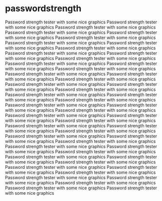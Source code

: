 # passwordstrength
Password strength tester with some nice graphics
Password strength tester with some nice graphics
Password strength tester with some nice graphics
Password strength tester with some nice graphics
Password strength tester with some nice graphics
Password strength tester with some nice graphics
Password strength tester with some nice graphics
Password strength tester with some nice graphics
Password strength tester with some nice graphics
Password strength tester with some nice graphics
Password strength tester with some nice graphics
Password strength tester with some nice graphics
Password strength tester with some nice graphics
Password strength tester with some nice graphics
Password strength tester with some nice graphics
Password strength tester with some nice graphics
Password strength tester with some nice graphics
Password strength tester with some nice graphics
Password strength tester with some nice graphics
Password strength tester with some nice graphics
Password strength tester with some nice graphics
Password strength tester with some nice graphics
Password strength tester with some nice graphics
Password strength tester with some nice graphics
Password strength tester with some nice graphics
Password strength tester with some nice graphics
Password strength tester with some nice graphics
Password strength tester with some nice graphics
Password strength tester with some nice graphics
Password strength tester with some nice graphics
Password strength tester with some nice graphics
Password strength tester with some nice graphics
Password strength tester with some nice graphics
Password strength tester with some nice graphics
Password strength tester with some nice graphics
Password strength tester with some nice graphics
Password strength tester with some nice graphics
Password strength tester with some nice graphics
Password strength tester with some nice graphics
Password strength tester with some nice graphics
Password strength tester with some nice graphics
Password strength tester with some nice graphics
Password strength tester with some nice graphics
Password strength tester with some nice graphics
Password strength tester with some nice graphics
Password strength tester with some nice graphics
Password strength tester with some nice graphics
Password strength tester with some nice graphics
Password strength tester with some nice graphics
Password strength tester with some nice graphics

